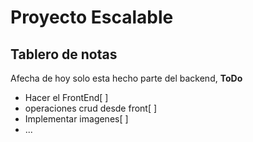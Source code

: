 # Proyecto Escalable
## Tablero de notas 
Afecha de hoy solo esta hecho parte del backend,
**ToDo**
- Hacer el FrontEnd[ ]
- operaciones crud desde front[ ]
- Implementar imagenes[ ]
- ...
